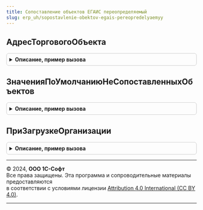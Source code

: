 ```yaml
---
title: Сопоставление объектов ЕГАИС переопределяемый
slug: erp_uh/sopostavlenie-obektov-egais-pereopredelyaemyy
---
```



## АдресТорговогоОбъекта
<details style="margin: 1em 0; padding: 0.5em; border: 1px solid #ccc; border-radius: 6px;">

<summary style="font-weight: bold; cursor: pointer;">Описание, пример вызова</summary>

```bsl

// Возвращает фактический адрес торгового объекта для чека ЕГАИС.
//
// Параметры:
//  Адрес          - Строка                              - адрес торгового объекта.
//  ТорговыйОбъект - ОпределяемыйТип.ТорговыйОбъектЕГАИС - ссылка на торговый объект для определения адреса.
Процедура АдресТорговогоОбъекта(Адрес, ТорговыйОбъект) Экспорт
```

Пример вызова
```bsl
СопоставлениеОбъектовЕГАИСПереопределяемый.АдресТорговогоОбъекта(Адрес, ТорговыйОбъект) 
```
</details>

## ЗначенияПоУмолчаниюНеСопоставленныхОбъектов
<details style="margin: 1em 0; padding: 0.5em; border: 1px solid #ccc; border-radius: 6px;">

<summary style="font-weight: bold; cursor: pointer;">Описание, пример вызова</summary>

```bsl

// В функции нужно определить значения по умолчанию, которые будут подставляться в
// реквизиты не сопоставленных элементов справочника.
//
// Параметры:
//  СобственнаяОрганизация - ОпределяемыйТип.ОрганизацияКонтрагентГосИС - значение по умолчанию для собственной организации,
//  СобственныйТорговыйОбъект - ОпределяемыйТип.ТорговыйОбъектЕГАИС - значение по умолчанию для собственного торгового объекта,
//  СторонняяОрганизация - ОпределяемыйТип.ОрганизацияКонтрагентГосИС - значение по умолчанию для сторонней организации,
//  СтороннийТорговыйОбъект - ОпределяемыйТип.ТорговыйОбъектЕГАИС - значение по умолчанию для стороннего торгового объекта.
Процедура ЗначенияПоУмолчаниюНеСопоставленныхОбъектов( Экспорт
```

Пример вызова
```bsl
СопоставлениеОбъектовЕГАИСПереопределяемый.ЗначенияПоУмолчаниюНеСопоставленныхОбъектов();
```
</details>

## ПриЗагрузкеОрганизации
<details style="margin: 1em 0; padding: 0.5em; border: 1px solid #ccc; border-radius: 6px;">

<summary style="font-weight: bold; cursor: pointer;">Описание, пример вызова</summary>

```bsl

// Процедура вызывается перед записью организации в базу.
//
// Параметры:
//  Организация - СправочникОбъект.КлассификаторОрганизацийЕГАИС - загружаемая организация.
Процедура ПриЗагрузкеОрганизации(Организация) Экспорт
```

Пример вызова
```bsl
СопоставлениеОбъектовЕГАИСПереопределяемый.ПриЗагрузкеОрганизации(Организация) 
```
</details>

---

© 2024, **ООО 1С-Софт**  
Все права защищены. Эта программа и сопроводительные материалы предоставляются  
в соответствии с условиями лицензии [Attribution 4.0 International (CC BY 4.0)](https://creativecommons.org/licenses/by/4.0/legalcode).

---
